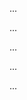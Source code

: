 <panel type="warning" header=":trophy: Can explain test case design :star::star:" expandable expanded no-close>

<panel type="warning" header=":trophy: Can explain the need for deliberate test case design :star::star:" expandable>
  <include src="../../book/testCaseDesign/introduction/what/full.md" />
  <panel header=":trophy: Evidence" expanded>

...

  </panel>
</panel>

<panel type="info" header=":trophy: Can explain exploratory testing and scripted testing :star::star::star:" expandable>
  <include src="../../book/testing/testingTypes/exploratoryVsScriptedTesting/what/full.md" />
  <panel header=":trophy: Evidence" expanded>

...

  </panel>
</panel>

<panel type="info" header=":trophy: Can explain the choice between exploratory testing and scripted testing :star::star::star:" expandable>
  <include src="../../book/testing/testingTypes/exploratoryVsScriptedTesting/when/full.md" />
  <panel header=":trophy: Evidence" expanded>

...

  </panel>
</panel>

<panel type="warning" header=":trophy: Can explain positive and negative test cases :star::star:" expandable>
  <include src="../../book/testCaseDesign/introduction/positiveVsNegative/full.md" />
  <panel header=":trophy: Evidence" expanded>

...

  </panel>
</panel>

<panel type="warning" header=":trophy: Can explain black box and glass box test case design :star::star:" expandable>
  <include src="../../book/testCaseDesign/introduction/blackVsGlass/full.md" />
  <panel header=":trophy: Evidence" expanded>

...

  </panel>
</panel>

</panel>
